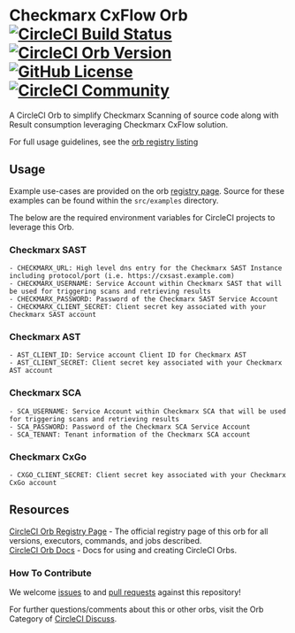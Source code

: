 # Checkmarx CxFlow Orb [![CircleCI Build Status](https://circleci.com/gh/checkmarx-ts/checkmarx-cxflow-orb.svg?style=shield "CircleCI Build Status")](https://circleci.com/gh/checkmarx-ts/checkmarx-cxflow-orb) [![CircleCI Orb Version](https://img.shields.io/badge/endpoint.svg?url=https://badges.circleci.io/orb/checkmarx-ts/cxflow)](https://circleci.com/orbs/registry/orb/checkmarx-ts/cxflow) [![GitHub License](https://img.shields.io/badge/license-MIT-lightgrey.svg)](https://raw.githubusercontent.com/checkmarx-ts/checkmarx-cxflow-orb/master/LICENSE) [![CircleCI Community](https://img.shields.io/badge/community-CircleCI%20Discuss-343434.svg)](https://discuss.circleci.com/c/ecosystem/orbs)

A CircleCI Orb to simplify Checkmarx Scanning of source code along with Result consumption leveraging Checkmarx CxFlow solution.


For full usage guidelines, see the [orb registry listing](https://circleci.com/orbs/registry/orb/checkmarx-ts/cxflow)

## Usage

Example use-cases are provided on the orb [registry page](https://circleci.com/orbs/registry/orb/checkmarx-ts/cxflow#usage-examples). Source for these examples can be found within the `src/examples` directory.

The below are the required environment variables for CircleCI projects to leverage this Orb.
 
### Checkmarx SAST   
    - CHECKMARX_URL: High level dns entry for the Checkmarx SAST Instance including protocol/port (i.e. https://cxsast.example.com)
    - CHECKMARX_USERNAME: Service Account within Checkmarx SAST that will be used for triggering scans and retrieving results
    - CHECKMARX_PASSWORD: Password of the Checkmarx SAST Service Account
    - CHECKMARX_CLIENT_SECRET: Client secret key associated with your Checkmarx SAST account

### Checkmarx AST
    - AST_CLIENT_ID: Service account Client ID for Checkmarx AST 
    - AST_CLIENT_SECRET: Client secret key associated with your Checkmarx AST account

### Checkmarx SCA
    - SCA_USERNAME: Service Account within Checkmarx SCA that will be used for triggering scans and retrieving results
    - SCA_PASSWORD: Password of the Checkmarx SCA Service Account
    - SCA_TENANT: Tenant information of the Checkmarx SCA account

### Checkmarx CxGo
    - CXGO_CLIENT_SECRET: Client secret key associated with your Checkmarx CxGo account

## Resources

[CircleCI Orb Registry Page](https://circleci.com/orbs/registry/orb/checkmarx-ts/cxflow) - The official registry page of this orb for all versions, executors, commands, and jobs described.  
[CircleCI Orb Docs](https://circleci.com/docs/2.0/orb-intro/#section=configuration) - Docs for using and creating CircleCI Orbs.  

### How To Contribute

We welcome [issues](https://github.com/checkmarx-ts/checkmarx-cxflow-orb/issues) to and [pull requests](https://github.com/checkmarx-ts/checkmarx-cxflow-orb/pulls) against this repository!


For further questions/comments about this or other orbs, visit the Orb Category of [CircleCI Discuss](https://discuss.circleci.com/c/orbs).
